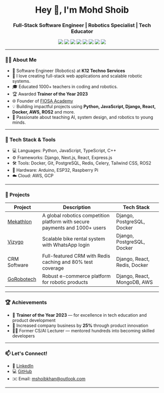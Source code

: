 <h1 align="center">Hey 👋, I'm Mohd Shoib</h1>
<h3 align="center">Full-Stack Software Engineer | Robotics Specialist | Tech Educator</h3>

<p align="center">
  <img src="https://img.shields.io/badge/Python-3670A0?style=for-the-badge&logo=python&logoColor=ffdd54"/>
  <img src="https://img.shields.io/badge/Go-00ADD8?style=for-the-badge&logo=go&logoColor=white"/>
  <img src="https://img.shields.io/badge/JavaScript-F0DB4F?style=for-the-badge&logo=javascript&logoColor=black"/>
  <img src="https://img.shields.io/badge/TypeScript-007ACC?style=for-the-badge&logo=typescript&logoColor=white"/>
  <img src="https://img.shields.io/badge/Django-092E20?style=for-the-badge&logo=django&logoColor=white"/>
  <img src="https://img.shields.io/badge/Docker-2496ED?style=for-the-badge&logo=docker&logoColor=white"/>
  <img src="https://img.shields.io/badge/React-20232A?style=for-the-badge&logo=react&logoColor=61DAFB"/>
  <img src="https://img.shields.io/badge/ESP32-000000?style=for-the-badge&logo=espressif&logoColor=white"/>
</p>


---

### 👨‍💻 About Me

- 💼 Software Engineer (Robotics) at **K12 Techno Services**
- 🚀 I love creating full-stack web applications and scalable robotic systems.
- 🎓 Educated 1000+ teachers in coding and robotics.
- 🏆 Awarded **Trainer of the Year 2023**
- 🌐 Founder of [FIOSA Academy](https://www.fiosacademy.com)
- 💡 Building impactful projects using **Python, JavaScript, Django, React, Docker, AWS, ROS2** and more.
- 🧠 Passionate about teaching AI, system design, and robotics to young minds.

---

### 🔧 Tech Stack & Tools

- 💻 Languages: Python, JavaScript, TypeScript, C++
- ⚙️ Frameworks: Django, Next.js, React, Express.js
- 🛠 Tools: Docker, Git, PostgreSQL, Redis, Celery, Tailwind CSS, ROS2
- 🔬 Hardware: Arduino, ESP32, Raspberry Pi
- ☁️ Cloud: AWS, GCP

---

### 🚀 Projects

| Project | Description | Tech Stack |
|--------|-------------|------------|
| [Mekathlon](https://www.mekathlon.com) | A global robotics competition platform with secure payments and 1000+ users | Django, PostgreSQL, Docker |
| [Vizygo](https://www.vizygo.in) | Scalable bike rental system with WhatsApp login | Django, PostgreSQL, Docker |
| CRM Software | Full-featured CRM with Redis caching and 80% test coverage | Django, React, Redis, Docker |
| [GoRobotech](https://gorobotech.com) | Robust e-commerce platform for robotic products | Django, React, MongoDB, AWS |

---

### 🏆 Achievements

- 🥇 **Trainer of the Year 2023** — for excellence in tech education and product development
- 🚀 Increased company business by **25%** through product innovation
- 👨‍🏫 Former CS/AI Lecturer — mentored hundreds into becoming skilled developers

---

### 📫 Let's Connect!

- 💼 [LinkedIn](https://www.linkedin.com/in/mohd-shoib-83610a166/)
- 💻 [GitHub](https://github.com/Shoib007)
- ✉️ Email: mshoibkhan@outlook.com

---
